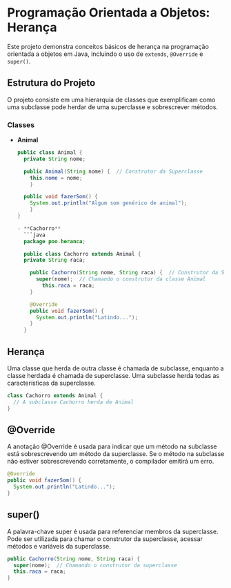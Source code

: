 # Programação Orientada a Objetos: Herança

Este projeto demonstra conceitos básicos de herança na programação orientada a objetos em Java, incluindo o uso de `extends`, `@Override` e `super()`. 

## Estrutura do Projeto

O projeto consiste em uma hierarquia de classes que exemplificam como uma subclasse pode herdar de uma superclasse e sobrescrever métodos.

### Classes

- **Animal**
  ```java
  public class Animal {
    private String nome;

    public Animal(String nome) {  // Construtor da Superclasse
      this.nome = nome;
      }

    public void fazerSom() {
      System.out.println("Algum som genérico de animal");
      }
  }

  - **Cachorro** 
    ```java
    package poo.heranca;

    public class Cachorro extends Animal {
    private String raca;

      public Cachorro(String nome, String raca) {  // Construtor da Subclasse
        super(nome);  // Chamando o construtor da classe Animal
          this.raca = raca;
      }

      @Override
      public void fazerSom() {
        System.out.println("Latindo...");
      }
    }

## Herança
Uma classe que herda de outra classe é chamada de subclasse, enquanto a classe herdada é chamada de superclasse. Uma subclasse herda todas as características da superclasse.
  ``` java
  class Cachorro extends Animal {
    // A subclasse Cachorro herda de Animal
  }
  ```

## @Override
A anotação @Override é usada para indicar que um método na subclasse está sobrescrevendo um método da superclasse. Se o método na subclasse não estiver sobrescrevendo corretamente, o compilador emitirá um erro.

  ``` java
  @Override
  public void fazerSom() {
    System.out.println("Latindo...");
  }
  ```

## super()
A palavra-chave super é usada para referenciar membros da superclasse. Pode ser utilizada para chamar o construtor da superclasse, acessar métodos e variáveis da superclasse.

  ``` java
  public Cachorro(String nome, String raca) {
    super(nome);  // Chamando o construtor da superclasse
    this.raca = raca;
  }
